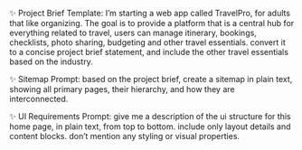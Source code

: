 
✨ Project Brief Template:
I’m starting a web app called TravelPro, for adults that like organizing. The goal is to provide a platform that is a central hub for everything related to travel, users can manage itinerary, bookings, checklists, photo sharing, budgeting and other travel essentials. convert it to a concise project brief statement, and include the other travel essentials based on the industry.



✨ Sitemap Prompt:
based on the project brief, create a sitemap in plain text, showing all primary pages, their hierarchy, and how they are interconnected.

✨ UI Requirements Prompt:
give me a description of the ui structure for this home page, in plain text, from top to bottom. include only layout details and content blocks. don’t mention any styling or visual properties.